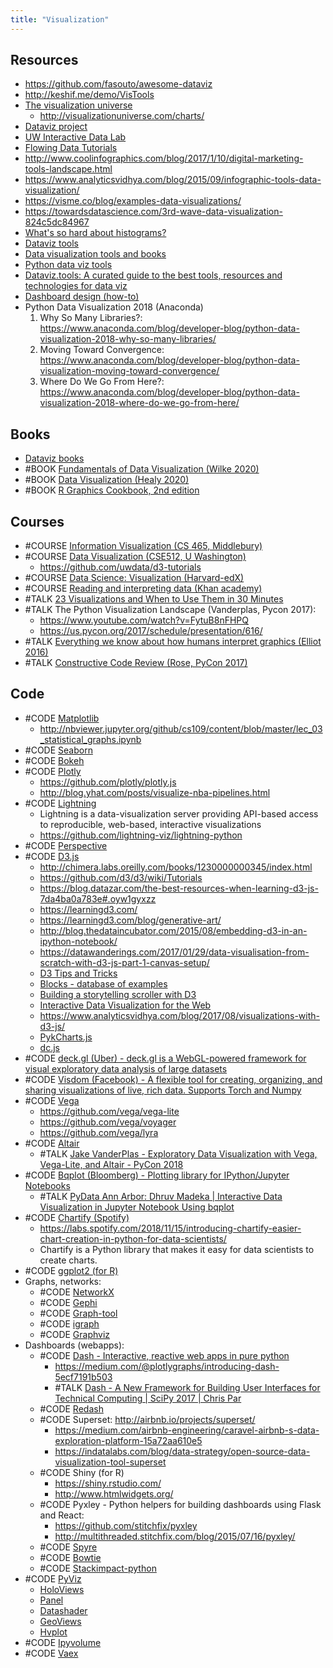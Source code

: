```yaml
---
title: "Visualization"
---
```


## Resources
- https://github.com/fasouto/awesome-dataviz
- http://keshif.me/demo/VisTools
- [The visualization universe](http://visualizationuniverse.com/)
	- http://visualizationuniverse.com/charts/
- [Dataviz project](https://datavizproject.com/)
- [UW Interactive Data Lab](http://idl.cs.washington.edu/)
- [Flowing Data Tutorials](https://flowingdata.com/category/tutorials/)
- http://www.coolinfographics.com/blog/2017/1/10/digital-marketing-tools-landscape.html
- https://www.analyticsvidhya.com/blog/2015/09/infographic-tools-data-visualization/
- https://visme.co/blog/examples-data-visualizations/
- https://towardsdatascience.com/3rd-wave-data-visualization-824c5dc84967
- [What's so hard about histograms?](https://tinlizzie.org/histograms/)
- [Dataviz tools](http://visualizationuniverse.com/tools/)
- [Data visualization tools and books](https://keshif.me/demo/VisTools)
- [Python data viz tools](http://blog.yhat.com/posts/python-data-viz-landscape.html)
- [Dataviz.tools: A curated guide to the best tools, resources and technologies for data viz](http://dataviz.tools/)
- [Dashboard design (how-to)](http://www.designyourway.net/blog/inspiration/showcase-of-beautiful-dashboard-ui-designs/    )
- Python Data Visualization 2018 (Anaconda)
	1. Why So Many Libraries?: https://www.anaconda.com/blog/developer-blog/python-data-visualization-2018-why-so-many-libraries/
	2. Moving Toward Convergence: https://www.anaconda.com/blog/developer-blog/python-data-visualization-moving-toward-convergence/
	3. Where Do We Go From Here?: https://www.anaconda.com/blog/developer-blog/python-data-visualization-2018-where-do-we-go-from-here/

## Books
- [Dataviz books](http://visualizationuniverse.com/books/?sortBy=volume&sortDir=desc)
- #BOOK [Fundamentals of Data Visualization (Wilke 2020)](https://clauswilke.com/dataviz/)
- #BOOK [Data Visualization (Healy 2020)](https://socviz.co/)
- #BOOK [R Graphics Cookbook, 2nd edition](https://r-graphics.org/)

## Courses
- #COURSE [Information Visualization (CS 465, Middlebury)](http://www.cs.middlebury.edu/~candrews/archive/infovis_s14/)
- #COURSE [Data Visualization (CSE512, U Washington)](http://courses.cs.washington.edu/courses/cse512/14wi/)
	- https://github.com/uwdata/d3-tutorials
- #COURSE [Data Science: Visualization (Harvard-edX)](https://www.edx.org/course/data-science-visualization-harvardx-ph125-2x)
- #COURSE [Reading and interpreting data (Khan academy)](https://www.khanacademy.org/math/pre-algebra/pre-algebra-math-reasoning)
- #TALK [23 Visualizations and When to Use Them in 30 Minutes](https://www.youtube.com/watch?v=RG_BKQRbJZw)
- #TALK The Python Visualization Landscape (Vanderplas, Pycon 2017): 
	- https://www.youtube.com/watch?v=FytuB8nFHPQ
	- https://us.pycon.org/2017/schedule/presentation/616/
- #TALK [Everything we know about how humans interpret graphics (Elliot 2016)](https://www.youtube.com/watch?v=s0J6EDvlN30)
- #TALK [Constructive Code Review (Rose, PyCon 2017)](https://www.youtube.com/watch?v=iNG1a--SIlk)

## Code
- #CODE [Matplotlib](https://matplotlib.org/)
	- http://nbviewer.jupyter.org/github/cs109/content/blob/master/lec_03_statistical_graphs.ipynb
- #CODE [Seaborn](http://seaborn.pydata.org/)
- #CODE [Bokeh](https://github.com/bokeh/bokeh)
- #CODE [Plotly](https://github.com/plotly)
	- https://github.com/plotly/plotly.js
	- http://blog.yhat.com/posts/visualize-nba-pipelines.html
- #CODE [Lightning](http://lightning-viz.org/)
	- Lightning is a data-visualization server providing API-based access to reproducible, web-based, interactive visualizations
	- https://github.com/lightning-viz/lightning-python
- #CODE [Perspective](https://jpmorganchase.github.io/perspective/)
- #CODE [D3.js](https://d3js.org/)
	- http://chimera.labs.oreilly.com/books/1230000000345/index.html
	- https://github.com/d3/d3/wiki/Tutorials
	- https://blog.datazar.com/the-best-resources-when-learning-d3-js-7da4ba0a783e#.oyw1gyxzz
	- https://learningd3.com/
	- https://learningd3.com/blog/generative-art/
	- http://blog.thedataincubator.com/2015/08/embedding-d3-in-an-ipython-notebook/
	- https://datawanderings.com/2017/01/29/data-visualisation-from-scratch-with-d3-js-part-1-canvas-setup/
	- [D3 Tips and Tricks](https://leanpub.com/D3-Tips-and-Tricks)
	- [Blocks - database of examples](https://bl.ocks.org/)
	- [Building a storytelling scroller with D3](http://vallandingham.me/scroller.html)
	- [Interactive Data Visualization for the Web](http://chimera.labs.oreilly.com/books/1230000000345/index.html)
	- https://www.analyticsvidhya.com/blog/2017/08/visualizations-with-d3-js/
	- [PykCharts.js](https://github.com/pykih/PykCharts.js)
	- [dc.js](https://dc-js.github.io/dc.js/)
- #CODE [deck.gl (Uber) - deck.gl is a WebGL-powered framework for visual exploratory data analysis of large datasets](https://eng.uber.com/deck-gl-framework/)
- #CODE [Visdom (Facebook) - A flexible tool for creating, organizing, and sharing visualizations of live, rich data. Supports Torch and Numpy](https://github.com/facebookresearch/visdom)
- #CODE [Vega](https://github.com/vega/vega)
	- https://github.com/vega/vega-lite
	- https://github.com/vega/voyager
	- https://github.com/vega/lyra
- #CODE [Altair](https://altair-viz.github.io/)
	- #TALK [Jake VanderPlas - Exploratory Data Visualization with Vega, Vega-Lite, and Altair - PyCon 2018](https://www.youtube.com/watch?v=ms29ZPUKxbU)
- #CODE [Bqplot (Bloomberg) - Plotting library for IPython/Jupyter Notebooks](https://github.com/bloomberg/bqplot)
	- #TALK [PyData Ann Arbor: Dhruv Madeka | Interactive Data Visualization in Jupyter Notebook Using bqplot](https://www.youtube.com/watch?v=wJS4S0WB4Jw)
- #CODE [Chartify (Spotify)](https://github.com/spotify/chartify/)
	- https://labs.spotify.com/2018/11/15/introducing-chartify-easier-chart-creation-in-python-for-data-scientists/
	- Chartify is a Python library that makes it easy for data scientists to create charts.
- #CODE [ggplot2 (for R)](http://ggplot2.org/)
- Graphs, networks:
	- #CODE [NetworkX](https://networkx.github.io/)
	- #CODE [Gephi](https://gephi.org/)
	- #CODE [Graph-tool](https://graph-tool.skewed.de/)
	- #CODE [igraph](http://igraph.org/)
	- #CODE [Graphviz](http://www.graphviz.org/)
- Dashboards (webapps):
	- #CODE [Dash - Interactive, reactive web apps in pure python](https://plot.ly/products/dash)
		- https://medium.com/@plotlygraphs/introducing-dash-5ecf7191b503
		- #TALK [Dash - A New Framework for Building User Interfaces for Technical Computing | SciPy 2017 | Chris Par](https://www.youtube.com/watch?v=sea2K4AuPOk)
	- #CODE [Redash](https://redash.io/)
	- #CODE Superset:  http://airbnb.io/projects/superset/
		- https://medium.com/airbnb-engineering/caravel-airbnb-s-data-exploration-platform-15a72aa610e5
		- https://indatalabs.com/blog/data-strategy/open-source-data-visualization-tool-superset
	- #CODE Shiny (for R)
		- https://shiny.rstudio.com/
		- http://www.htmlwidgets.org/
	- #CODE Pyxley - Python helpers for building dashboards using Flask and React: 
		- https://github.com/stitchfix/pyxley
		- http://multithreaded.stitchfix.com/blog/2015/07/16/pyxley/
	- #CODE [Spyre](https://github.com/adamhajari/spyre)
	- #CODE [Bowtie](http://bowtie-py.readthedocs.io/en/latest/)
	- #CODE [Stackimpact-python](https://stackimpact.com)
- #CODE [PyViz](https://github.com/pyviz)
	- [HoloViews](https://holoviews.org/)
	- [Panel](https://panel.pyviz.org/)
	- [Datashader](http://datashader.org)
	 - [GeoViews](http://geoviews.org/ )
	 - [Hvplot](https://hvplot.pyviz.org/)
- #CODE [Ipyvolume](https://ipyvolume.readthedocs.io/en/latest/)
- #CODE [Vaex](https://vaex.io/)
  
